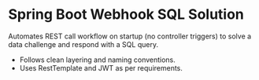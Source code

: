 # Spring Boot Webhook SQL Solution

Automates REST call workflow on startup (no controller triggers) to solve a data challenge and respond with a SQL query.

- Follows clean layering and naming conventions.
- Uses RestTemplate and JWT as per requirements.
